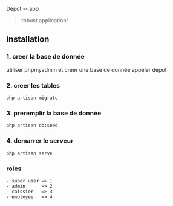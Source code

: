 Depot -- app

> robust application!

## installation

### 1. creer la base de donnée
 utiliser phpmyadmin et creer une base de donnée appeler depot

### 2. creer les tables
```
php artisan migrate
```
### 3. preremplir la base de donnée
```
php artisan db:seed
```
### 4. demarrer le serveur
```
php artisan serve
```
### roles
    - super user => 1
    - admin      => 2
    - caissier   => 3
    - employee   => 4

